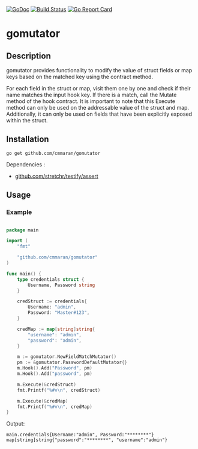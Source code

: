 [![GoDoc](https://godoc.org/github.com/cmmaran/gomutator?status.svg)](https://godoc.org/github.com/cmmaran/gomutator)
[![Build Status](https://travis-ci.org/cmmaran/gomutator.svg)](https://travis-ci.org/cmmaran/gomutator)
[![Go Report Card](https://goreportcard.com/badge/github.com/cmmaran/gomutator)](https://goreportcard.com/report/github.com/cmmaran/gomutator)

# gomutator

## Description

gomutator provides functionality to modify the value of struct fields or map keys based on the matched key using the contract method.

For each field in the struct or map, visit them one by one and check if their name matches the input hook key. If there is a match, call the Mutate method of the hook contract. It is important to note that this Execute method can only be used on the addressable value of the struct and map. Additionally, it can only be used on fields that have been explicitly exposed within the struct.

## Installation

```
go get github.com/cmmaran/gomutator
```

Dependencies :
* [github.com/stretchr/testify/assert](https://github.com/stretchr/testify#assert-package)

## Usage

### Example

```go

package main

import (
	"fmt"

	"github.com/cmmaran/gomutator"
)

func main() {
	type credentials struct {
		Username, Password string
	}

	credStruct := credentials{
		Username: "admin",
		Password: "Master#123",
	}

	credMap := map[string]string{
		"username": "admin",
		"password": "admin",
	}

	m := gomutator.NewFieldMatchMutator()
	pm := &gomutator.PasswordDefaultMutator{}
	m.Hook().Add("Password", pm)
	m.Hook().Add("password", pm)

	m.Execute(&credStruct)
	fmt.Printf("%#v\n", credStruct)

	m.Execute(&credMap)
	fmt.Printf("%#v\n", credMap)
}

```

Output:
```
main.credentials{Username:"admin", Password:"********"}
map[string]string{"password":"********", "username":"admin"}
```